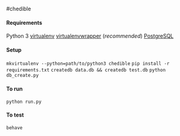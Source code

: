 #chedible

#### Requirements
Python 3 
[virtualenv](https://virtualenv.pypa.io/en/latest/installation.html) 
[virtualenvwrapper](https://virtualenvwrapper.readthedocs.org/en/latest/) (*recommended*)
[PostgreSQL](https://github.com/CheriPai/chedible/blob/master/docs/install_postgres.md)


#### Setup
```mkvirtualenv --python=path/to/python3 chedible```
```pip install -r requirements.txt```
```createdb data.db && createdb test.db```
```python db_create.py```


#### To run
```python run.py```


#### To test
```behave```
